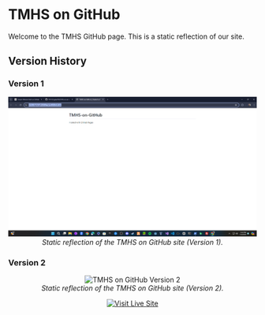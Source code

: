 # TMHS on GitHub

Welcome to the TMHS GitHub page. This is a static reflection of our site.

## Version History

### Version 1

<p align="center">
  <img src="https://raw.githubusercontent.com/TMHS-Digital/TMHS-on-GitHub/main/assets/images/v1screenshot.png" alt="TMHS on GitHub Version 1" width="600"/>
  <br/>
  <i>Static reflection of the TMHS on GitHub site (Version 1).</i>
</p>

### Version 2

<p align="center">
  <img src="https://raw.githubusercontent.com/TMHS-Digital/TMHS-on-GitHub/main/assets/images/v2screenshot.png" alt="TMHS on GitHub Version 2" width="600"/>
  <br/>
  <i>Static reflection of the TMHS on GitHub site (Version 2).</i>
</p>

<p align="center">
  <a href="https://tmhs-digital.github.io/TMHS-on-GitHub/">
    <img src="https://img.shields.io/badge/Visit%20Live%20Site-4CAF50?style=for-the-badge&logo=github&logoColor=white" alt="Visit Live Site">
  </a>
</p>
